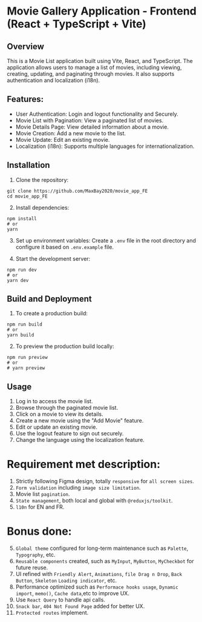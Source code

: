 # Movie Gallery Application - Frontend (React + TypeScript + Vite)

## Overview

This is a Movie List application built using Vite, React, and TypeScript. The application allows users to manage a list of movies, including viewing, creating, updating, and paginating through movies. It also supports authentication and localization (i18n).

## Features:
+ User Authentication: Login and logout functionality and Securely.
+ Movie List with Pagination: View a paginated list of movies.
+ Movie Details Page: View detailed information about a movie.
+ Movie Creation: Add a new movie to the list.
+ Movie Update: Edit an existing movie.
+ Localization (i18n): Supports multiple languages for internationalization.

## Installation
1. Clone the repository:
```shell
git clone https://github.com/MaxBay2020/movie_app_FE
cd movie_app_FE
```

2. Install dependencies:
```shell
npm install 
# or 
yarn
```

3. Set up environment variables:
Create a `.env` file in the root directory and configure it based on `.env.example` file.


4. Start the development server:
```shell
npm run dev
# or
yarn dev 
```

## Build and Deployment
1. To create a production build:
```shell
npm run build
# or
yarn build 
```

2. To preview the production build locally:
```shell
npm run preview
# or
# yarn preview 
```

## Usage
1. Log in to access the movie list.
2. Browse through the paginated movie list.
3. Click on a movie to view its details.
4. Create a new movie using the "Add Movie" feature.
5. Edit or update an existing movie.
6. Use the logout feature to sign out securely.
7. Change the language using the localization feature.


# Requirement met description:
1. Strictly following Figma design, totally `responsive` for `all screen sizes`.
2. `Form validation` including `image size limitation`.
3. Movie list `pagination`.
4. `State management`, both local and global with `@reduxjs/toolkit`.
5. `l10n` for EN and FR.

# Bonus done:
5. `Global theme` configured for long-term maintenance such as `Palette`, `Typography`, etc. 
6. `Reusable components` created, such as `MyInput`, `MyButton`, `MyCheckbot` for future reuse.
7. UI refined with `Friendly Alert`,  `Animations`, `file Drag n Drop`, `Back Button`, `Skeleton` `Loading indicator`, etc.
8. Performance optimized such as `Performace hooks usage`, `Dynamic import`, `memo()`, `Cache data`,etc to improve UX.
9. Use `React Query` to handle api calls.
10. `Snack bar`, `404 Not Found Page` added for better UX.
11. `Protected routes` implement.


